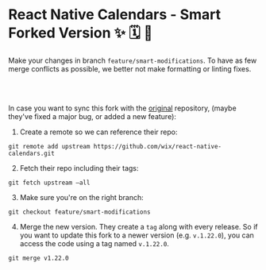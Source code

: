 # React Native Calendars - Smart Forked Version ✨ 🗓️ 📆

Make your changes in branch `feature/smart-modifications`. To have as few merge conflicts as possible, we better not make formatting or linting fixes.

<br />
<br />

In case you want to sync this fork with the [original](https://github.com/wix/react-native-calendars) repository, (maybe they've fixed a major bug, or added a new feature):

1. Create a remote so we can reference their repo:
```
git remote add upstream https://github.com/wix/react-native-calendars.git
```

2. Fetch their repo including their tags:
```
git fetch upstream —all
```

3. Make sure you're on the right branch:
```
git checkout feature/smart-modifications
```

4. Merge the new version.
They create a `tag` along with every release. So if you want to update this fork to a newer version (e.g. `v.1.22.0`), you can access the code using a tag named `v.1.22.0`.
```
git merge v1.22.0
```
